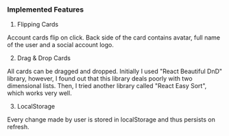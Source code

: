 ### Implemented Features

1. Flipping Cards

Account cards flip on click. Back side of the card contains avatar, full name of the user and a social account logo.

2. Drag & Drop Cards

All cards can be dragged and dropped. Initially I used "React Beautiful DnD" library, however, I found out that this library deals poorly with two dimensional lists. Then, I tried another library called "React Easy Sort", which works very well.

3. LocalStorage

Every change made by user is stored in localStorage and thus persists on refresh.
